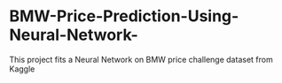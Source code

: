 # BMW-Price-Prediction-Using-Neural-Network-
This project fits a Neural Network on BMW price challenge dataset from Kaggle 
